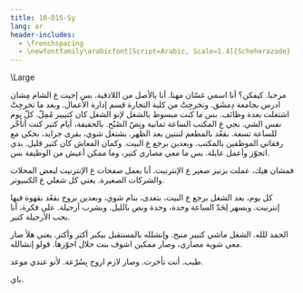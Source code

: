 ```yaml
---
title: 10-D15-Sy
lang: ar
header-includes:
  - \frenchspacing
  - \newfontfamily\arabicfont[Script=Arabic, Scale=1.4]{Scheherazade}
---
```


\Large

مرحبا. كيفكن؟ أنا اسمي غسّان مهنا. أنا بالأصل من اللاذقية. بس إجيت ع الشام مِشان ادرس بجامعة دِمشَق. وتخرجِتْ من كلية التجارة قسم إدارة الأعمال. وبعد ما تخرجِتْ اشتغلت بعدة وظائف. بس ما كنت مبسوط بالشغل لإنو الشغل كان كتييير مُمِلّ. كلّ يوم نفس الشي. بجي ع المكتب الساعة تمانية ونِصّ الصُبْح. بالحقيقة، أيام كتير كنت أتأخّر للساعة تسعة. بقعُد بالمطعم لتنتين بعد الظهر. بشتغل شوي، بقرى جرايد، بحكي مع رفقاتي الموظفين بالمكتب. وبعدين برجع ع البيت. وكمان المعاش كان كتير قليل. بدي اتجوّز وأعمل عايلة. بس ما معي مصاري كتير، وما ممكن أعيش من الوظيفة بس.

فمشان هيك، عملت بزنيز صغير ع الإنترنيت. أنا بعمل صفحات ع الإنترنيت لبعض المحلات والشركات الصغيرة. يعني كل شغلي ع الكنبيوتر.

كل يوم، بعد الشغل برجع ع البيت، بتغدى، بنام شوي، وبعدين بروح بقعًد بقهوة فيها إنترنيت. وبسهر لِحَدّ الساعة وحدة، وحدة ونص بالليل. وبشرب أرجيلة. على فكرة، أنا بحب الأرجيلة كتير.

الحمد للله. الشغل ماشي كتيير منيح. وإنشلله بالمستقبل بيكبر أكتر وأكتر. يعني هلأ صار معي شوية مصاري، وصار ممكين اشوف بنت حلال اجوّزها. قولو إنشالله.

طيب. أنت تأخرت. وصار لازم اروح بِسُرْعة. لأنو عندي موعد.

باي.

